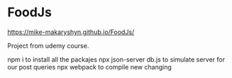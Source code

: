 # FoodJs
https://mike-makaryshyn.github.io/FoodJs/

Project from udemy course.

npm i to install all the packajes 
npx json-server db.js to simulate server for our post queries 
npx webpack to compile new changing 
